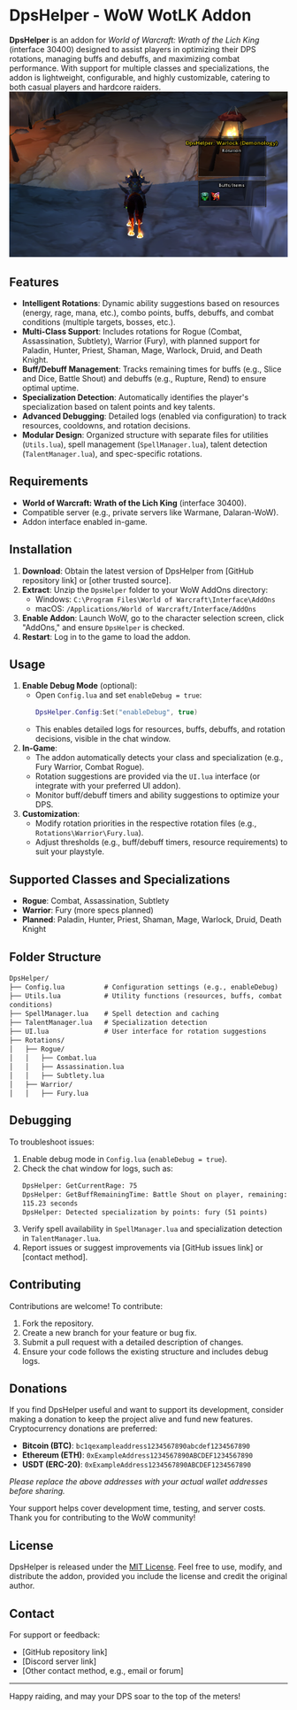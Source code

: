 # DpsHelper - WoW WotLK Addon

**DpsHelper** is an addon for *World of Warcraft: Wrath of the Lich King* (interface 30400) designed to assist players in optimizing their DPS rotations, managing buffs and debuffs, and maximizing combat performance. With support for multiple classes and specializations, the addon is lightweight, configurable, and highly customizable, catering to both casual players and hardcore raiders.
![alt text](img/image.png)
## Features

- **Intelligent Rotations**: Dynamic ability suggestions based on resources (energy, rage, mana, etc.), combo points, buffs, debuffs, and combat conditions (multiple targets, bosses, etc.).
- **Multi-Class Support**: Includes rotations for Rogue (Combat, Assassination, Subtlety), Warrior (Fury), with planned support for Paladin, Hunter, Priest, Shaman, Mage, Warlock, Druid, and Death Knight.
- **Buff/Debuff Management**: Tracks remaining times for buffs (e.g., Slice and Dice, Battle Shout) and debuffs (e.g., Rupture, Rend) to ensure optimal uptime.
- **Specialization Detection**: Automatically identifies the player's specialization based on talent points and key talents.
- **Advanced Debugging**: Detailed logs (enabled via configuration) to track resources, cooldowns, and rotation decisions.
- **Modular Design**: Organized structure with separate files for utilities (`Utils.lua`), spell management (`SpellManager.lua`), talent detection (`TalentManager.lua`), and spec-specific rotations.

## Requirements

- **World of Warcraft: Wrath of the Lich King** (interface 30400).
- Compatible server (e.g., private servers like Warmane, Dalaran-WoW).
- Addon interface enabled in-game.

## Installation

1. **Download**: Obtain the latest version of DpsHelper from [GitHub repository link] or [other trusted source].
2. **Extract**: Unzip the `DpsHelper` folder to your WoW AddOns directory:
   - Windows: `C:\Program Files\World of Warcraft\Interface\AddOns`
   - macOS: `/Applications/World of Warcraft/Interface/AddOns`
3. **Enable Addon**: Launch WoW, go to the character selection screen, click "AddOns," and ensure `DpsHelper` is checked.
4. **Restart**: Log in to the game to load the addon.

## Usage

1. **Enable Debug Mode** (optional):
   - Open `Config.lua` and set `enableDebug = true`:
     ```lua
     DpsHelper.Config:Set("enableDebug", true)
     ```
   - This enables detailed logs for resources, buffs, debuffs, and rotation decisions, visible in the chat window.
2. **In-Game**:
   - The addon automatically detects your class and specialization (e.g., Fury Warrior, Combat Rogue).
   - Rotation suggestions are provided via the `UI.lua` interface (or integrate with your preferred UI addon).
   - Monitor buff/debuff timers and ability suggestions to optimize your DPS.
3. **Customization**:
   - Modify rotation priorities in the respective rotation files (e.g., `Rotations\Warrior\Fury.lua`).
   - Adjust thresholds (e.g., buff/debuff timers, resource requirements) to suit your playstyle.

## Supported Classes and Specializations

- **Rogue**: Combat, Assassination, Subtlety
- **Warrior**: Fury (more specs planned)
- **Planned**: Paladin, Hunter, Priest, Shaman, Mage, Warlock, Druid, Death Knight

## Folder Structure

```
DpsHelper/
├── Config.lua          # Configuration settings (e.g., enableDebug)
├── Utils.lua           # Utility functions (resources, buffs, combat conditions)
├── SpellManager.lua    # Spell detection and caching
├── TalentManager.lua   # Specialization detection
├── UI.lua              # User interface for rotation suggestions
├── Rotations/
│   ├── Rogue/
│   │   ├── Combat.lua
│   │   ├── Assassination.lua
│   │   ├── Subtlety.lua
│   ├── Warrior/
│   │   ├── Fury.lua
```

## Debugging

To troubleshoot issues:
1. Enable debug mode in `Config.lua` (`enableDebug = true`).
2. Check the chat window for logs, such as:
   ```
   DpsHelper: GetCurrentRage: 75
   DpsHelper: GetBuffRemainingTime: Battle Shout on player, remaining: 115.23 seconds
   DpsHelper: Detected specialization by points: fury (51 points)
   ```
3. Verify spell availability in `SpellManager.lua` and specialization detection in `TalentManager.lua`.
4. Report issues or suggest improvements via [GitHub issues link] or [contact method].

## Contributing

Contributions are welcome! To contribute:
1. Fork the repository.
2. Create a new branch for your feature or bug fix.
3. Submit a pull request with a detailed description of changes.
4. Ensure your code follows the existing structure and includes debug logs.

## Donations

If you find DpsHelper useful and want to support its development, consider making a donation to keep the project alive and fund new features. Cryptocurrency donations are preferred:

- **Bitcoin (BTC)**: `bc1qexampleaddress1234567890abcdef1234567890`
- **Ethereum (ETH)**: `0xExampleAddress1234567890ABCDEF1234567890`
- **USDT (ERC-20)**: `0xExampleAddress1234567890ABCDEF1234567890`

*Please replace the above addresses with your actual wallet addresses before sharing.*

Your support helps cover development time, testing, and server costs. Thank you for contributing to the WoW community!

## License

DpsHelper is released under the [MIT License](LICENSE). Feel free to use, modify, and distribute the addon, provided you include the license and credit the original author.

## Contact

For support or feedback:
- [GitHub repository link]
- [Discord server link]
- [Other contact method, e.g., email or forum]

---

Happy raiding, and may your DPS soar to the top of the meters!